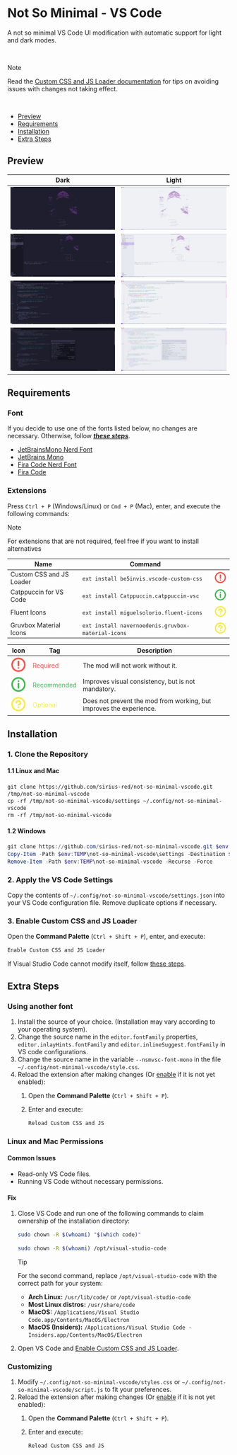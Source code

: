 # Not So Minimal - VS Code

A not so minimal VS Code UI modification with automatic support for light and dark modes.

<br />

> [!NOTE]
> Read the [Custom CSS and JS Loader documentation](https://marketplace.visualstudio.com/items?itemName=be5invis.vscode-custom-css) for tips on avoiding issues with changes not taking effect.

<br />

- [Preview](#preview)
- [Requirements](#requirements)
- [Installation](#installation)
- [Extra Steps](#extra-steps)

## Preview

|                                                      Dark                                                       |                                                       Light                                                       |
| :-------------------------------------------------------------------------------------------------------------: | :---------------------------------------------------------------------------------------------------------------: |
|                           <img src="assets/preview/welcome.dark.png" alt="Welcome" />                           |                           <img src="assets/preview/welcome.light.png"  alt="Welcome" />                           |
| <img src="assets/preview/sidebar+terminal+selected-items.dark.png" alt="Sidebar + Terminal + Selected Items" /> | <img src="assets/preview/sidebar+terminal+selected-items.light.png"  alt="Sidebar + Terminal + Selected Items" /> |
|                            <img src="assets/preview/editor.dark.png" alt="Editor" />                            |                            <img src="assets/preview/editor.light.png"  alt="Editor" />                            |
|                   <img src="assets/preview/command-palette.dark.png" alt="Command Palette" />                   |                   <img src="assets/preview/command-palette.light.png"  alt="Command Palette" />                   |

## Requirements

### Font

If you decide to use one of the fonts listed below, no changes are necessary. Otherwise, follow [***these steps***](#using-another-font).

- [JetBrainsMono Nerd Font](https://www.nerdfonts.com/font-downloads)
- [JetBrains Mono](https://www.jetbrains.com/lp/mono/)
- [Fira Code Nerd Font](https://www.nerdfonts.com/font-downloads)
- [Fira Code](https://github.com/tonsky/FiraCode)

### Extensions

Press `Ctrl + P` (Windows/Linux) or `Cmd + P` (Mac), enter, and execute the following commands:

> [!NOTE]
> For extensions that are not required, feel free if you want to install alternatives

| Name                     | Command                                            |                                                                    |
| ------------------------ | -------------------------------------------------- | ------------------------------------------------------------------ |
| Custom CSS and JS Loader | `ext install be5invis.vscode-custom-css`           | <img src="assets/icons/required.svg" alt="Icon: Required" />       |
| Catppuccin for VS Code   | `ext install Catppuccin.catppuccin-vsc`            | <img src="assets/icons/recommended.svg" alt="Icon: Recommended" /> |
| Fluent Icons             | `ext install miguelsolorio.fluent-icons`           | <img src="assets/icons/optional.svg" alt="Icon: Optional" />       |
| Gruvbox Material Icons   | `ext install navernoedenis.gruvbox-material-icons` | <img src="assets/icons/optional.svg" alt="Icon: Optional" />       |

| Icon                                                               | Tag                                              | Description                                                         |
| ------------------------------------------------------------------ | ------------------------------------------------ | ------------------------------------------------------------------- |
| <img src="assets/icons/required.svg" alt="Icon: Required" />       | <span style="color: #f85149;">Required</span>    | The mod will not work without it.                                   |
| <img src="assets/icons/recommended.svg" alt="Icon: Recommended" /> | <span style="color: #3fb950;">Recommended</span> | Improves visual consistency, but is not mandatory.                  |
| <img src="assets/icons/optional.svg" alt="Icon: Optional" />       | <span style="color: #f8ec44;">Optional</span>    | Does not prevent the mod from working, but improves the experience. |

## Installation

### 1. Clone the Repository

#### 1.1 Linux and Mac

```shell
git clone https://github.com/sirius-red/not-so-minimal-vscode.git /tmp/not-so-minimal-vscode
cp -rf /tmp/not-so-minimal-vscode/settings ~/.config/not-so-minimal-vscode
rm -rf /tmp/not-so-minimal-vscode
```

#### 1.2 Windows

```powershell
git clone https://github.com/sirius-red/not-so-minimal-vscode.git $env:TEMP\not-so-minimal-vscode
Copy-Item -Path $env:TEMP\not-so-minimal-vscode\settings -Destination $env:USERPROFILE\.config\not-so-minimal-vscode -Recurse -Force
Remove-Item -Path $env:TEMP\not-so-minimal-vscode -Recurse -Force
```

### 2. Apply the VS Code Settings

Copy the contents of `~/.config/not-so-minimal-vscode/settings.json` into your VS Code configuration file. Remove duplicate options if necessary.

### 3. Enable Custom CSS and JS Loader

Open the **Command Palette** (`Ctrl + Shift + P`), enter, and execute:

```txt
Enable Custom CSS and JS Loader
```

If Visual Studio Code cannot modify itself, follow [these steps](#linux-and-mac-permissions).

## Extra Steps

### Using another font

1. Install the source of your choice. (Installation may vary according to your operating system).
2. Change the source name in the `editor.fontFamily` properties, `editor.inlayHints.fontFamily` and `editor.inlineSuggest.fontFamily` in VS code configurations.
3. Change the source name in the variable `--nsmvsc-font-mono` in the file `~/.config/not-minimal-vscode/style.css`.
4. Reload the extension after making changes (Or [enable](#3-enable-custom-css-and-js-loader) if it is not yet enabled):
   1. Open the **Command Palette** (`Ctrl + Shift + P`).
   2. Enter and execute:

      ```txt
      Reload Custom CSS and JS
      ```

### Linux and Mac Permissions

#### Common Issues

- Read-only VS Code files.
- Running VS Code without necessary permissions.

#### Fix

1. Close VS Code and run one of the following commands to claim ownership of the installation directory:

    ```sh
    sudo chown -R $(whoami) "$(which code)"
    ```

    ```sh
    sudo chown -R $(whoami) /opt/visual-studio-code
    ```

    > [!TIP]
    > For the second command, replace `/opt/visual-studio-code` with the correct path for your system:
    >
    > - **Arch Linux:** `/usr/lib/code/` or `/opt/visual-studio-code`
    > - **Most Linux distros:** `/usr/share/code`
    > - **MacOS:** `/Applications/Visual Studio Code.app/Contents/MacOS/Electron`
    > - **MacOS (Insiders):** `/Applications/Visual Studio Code - Insiders.app/Contents/MacOS/Electron`

2. Open VS Code and [Enable Custom CSS and JS Loader](#3-enable-custom-css-and-js-loader).

### Customizing

1. Modify `~/.config/not-so-minimal-vscode/styles.css` or `~/.config/not-so-minimal-vscode/script.js` to fit your preferences.
2. Reload the extension after making changes (Or [enable](#3-enable-custom-css-and-js-loader) if it is not yet enabled):
   1. Open the **Command Palette** (`Ctrl + Shift + P`).
   2. Enter and execute:

      ```txt
      Reload Custom CSS and JS
      ```
